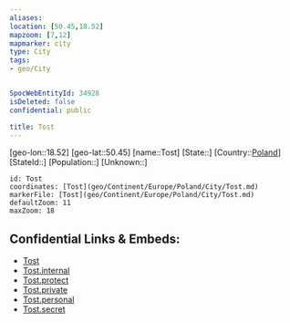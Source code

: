 ```yaml
---
aliases: 
location: [50.45,18.52]
mapzoom: [7,12] 
mapmarker: city 
type: City
tags:
- geo/City


SpocWebEntityId: 34928
isDeleted: false
confidential: public

title: Tost
---
```

[geo-lon::18.52]
[geo-lat::50.45]
[name::Tost]
[State::]
[Country::[Poland](geo/Continent/Europe/Poland.md)]
[StateId::]
[Population::]
[Unknown::]


```leaflet
id: Tost
coordinates: [Tost](geo/Continent/Europe/Poland/City/Tost.md)
markerFile: [Tost](geo/Continent/Europe/Poland/City/Tost.md)
defaultZoom: 11 
maxZoom: 18
```


## Confidential Links & Embeds: 
- [Tost](../../../../../../_public/geo/Continent/Europe/Poland/City/Tost.md) 
- [Tost.internal](../../../../../../_internal/geo/Continent/Europe/Poland/City/Tost.internal.md) 
- [Tost.protect](../../../../../../_protect/geo/Continent/Europe/Poland/City/Tost.protect.md) 
- [Tost.private](../../../../../../_private/geo/Continent/Europe/Poland/City/Tost.private.md) 
- [Tost.personal](../../../../../../_personal/geo/Continent/Europe/Poland/City/Tost.personal.md) 
- [Tost.secret](../../../../../../_secret/geo/Continent/Europe/Poland/City/Tost.secret.md) 

